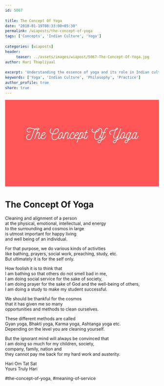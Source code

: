 ```yaml
--- 
id: 5067

title: The Concept Of Yoga
date: "2018-01-19T08:33:00+05:30"
permalink: /wiaposts/the-concept-of-yoga
tags: ['Concepts', 'Indian Culture', 'Yoga']    

categories: [wiaposts] 
header:
     teaser: ../assets/images/wiapost/5067-The-Concept-Of-Yoga.jpg
author: Hari Thapliyaal 

excerpt: 'Understanding the essence of yoga and its role in Indian culture.' 
keywords: ['Yoga', 'Indian Culture', 'Philosophy', 'Practice']
author_profile: true 
share: true 
---
```


![The Concept Of Yoga](../assets/images/wiapost/5067-The-Concept-Of-Yoga.jpg)     
   
# The Concept Of Yoga
    
Cleaning and alignment of a person     
at the physical, emotional, intellectual, and energy     
to the surrounding and cosmos in large     
is utmost important for happy living     
and well being of an individual.    
    
For that purpose, we do various kinds of activities     
like bathing, prayers, social work, preaching, study, etc.     
But ultimately it is for the self only.    
    
How foolish it is to think that     
I am bathing so that others do not smell bad in me,     
I am doing social service for the sake of society,     
I am doing prayer for the sake of God and the well-being of others,     
I am doing a study to make my student successful.    
    
We should be thankful for the cosmos     
that it has given me so many     
opportunities and methods to clean ourselves.    
    
These different methods are called     
Gyan yoga, Bhakti yoga, Karma yoga, Ashtanga yoga etc.     
Depending on the level you are cleaning yourself.    
    
But the ignorant mind will always be convinced that     
I am doing so much for my children, society,     
company, family, nation and     
they cannot pay me back for my hard work and austerity.    
    
Hari Om Tat Sat     
Yours Truly Hari    
    
\#the-concept-of-yoga, #meaning-of-service    
